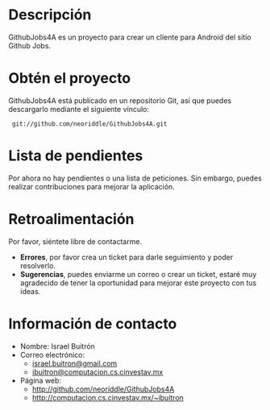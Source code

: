 Descripción
===========

GithubJobs4A es un proyecto para crear un cliente para Android del sitio Github Jobs.


Obtén el proyecto
=================

GithubJobs4A está publicado en un repositorio Git, así que puedes descargarlo mediante el siguiente vínculo:

     git://github.com/neoriddle/GithubJobs4A.git


Lista de pendientes
===================

Por ahora no hay pendientes o una lista de peticiones.
Sin embargo, puedes realizar contribuciones para mejorar la aplicación.


Retroalimentación
=================

Por favor, siéntete libre de contactarme.

* **Errores**, por favor crea un ticket para darle seguimiento y poder resolverlo.
* **Sugerencias**, puedes enviarme un correo o crear un ticket, estaré muy agradecido de tener la oportunidad para mejorar este proyecto con tus ideas.


Información de contacto
=======================

* Nombre: Israel Buitrón
* Correo electrónico:
    * israel.buitron@gmail.com
    * ibuitron@computacion.cs.cinvestav.mx
* Página web:
    * http://github.com/neoriddle/GithubJobs4A
	* http://computacion.cs.cinvestav.mx/~ibuitron